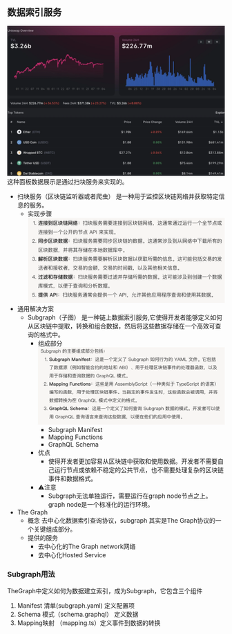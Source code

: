 ## 数据索引服务
![uniV3数据面板](./images/WX20240221-111828@2x.png)
这种面板数据展示是通过扫块服务来实现的。
- 扫块服务（区块链监听器或者爬虫）
  是一种用于监控区块链网络并获取特定信息的服务。
  - 实现步骤![扫块服务](./images/WX20240221-112317@2x.png)
- 通用解决方案
  - Subgraph（子图）
    是一种链上数据索引服务,它使得开发者能够定义如何从区块链中提取，转换和组合数据，然后将这些数据存储在一个高效可查询的格式中。
    - 组成部分![组成部分](./images/WX20240221-112955@2x.png)
      - Subgraph Manifest
      - Mapping Functions
      - GraphQL Schema
    - 优点
      - 使得开发者更加容易从区块链中获取和使用数据。开发者不需要自己运行节点或依赖不稳定的公共节点，也不需要处理复杂的区块链事件和数据格式。
    - ⚠️注意
      - Subgraph无法单独运行，需要运行在graph node节点之上。graph node是一个标准化的运行环境。
- The Graph
  - 概念
    去中心化数据索引查询协议，subgraph 其实是The Graph协议的一个关键组成部分。
  - 提供的服务
    - 去中心化的The Graph network网络
    - 去中心化Hosted Service  

### Subgraph用法

TheGraph中定义如何为数据建立索引，成为Subgraph，它包含三个组件

1. Manifest 清单(subgraph.yaml) 定义配置项
2. Schema 模式（schema.graphql） 定义数据
3. Mapping映射 （mapping.ts）定义事件到数据的转换
